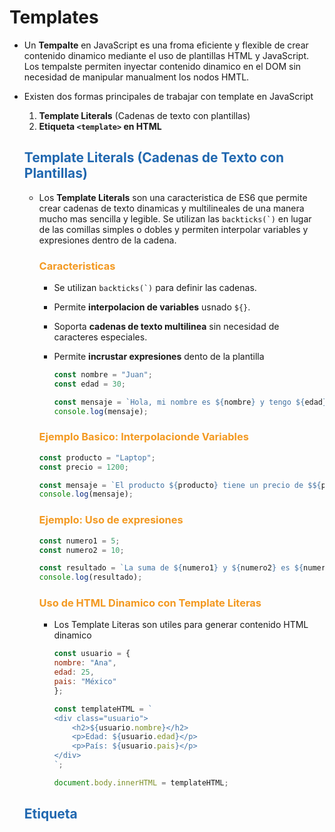 # Templates

* Un **Tempalte** en JavaScript es una froma eficiente y flexible de crear contenido dinamico mediante el uso de plantillas HTML y JavaScript. Los tempalste permiten inyectar contenido dinamico en el DOM sin necesidad de manipular manualment los nodos HMTL.

* Existen dos formas principales de trabajar con template en JavaScript
    1. **Template Literals** (Cadenas de texto con plantillas)
    2. **Etiqueta `<template>` en HTML**
    

    ## <span style="color:#2168b0">Template Literals (Cadenas de Texto con Plantillas)</span>
    
    * Los **Template Literals** son una caracteristica de ES6 que permite crear cadenas de texto dinamicas y multilineales de una manera mucho mas sencilla y legible. Se utilizan las <code>backticks(`)</code> en lugar de las comillas simples o dobles y permiten interpolar variables y expresiones dentro de la cadena.
    
        ### <span style="color:#f39921">Caracteristicas</span>
            
        * Se utilizan <code>backticks(`)</code> para definir las cadenas.
        * Permite **interpolacion de variables** usnado `${}`.
        * Soporta **cadenas de texto multilinea** sin necesidad de caracteres especiales.
        * Permite **incrustar expresiones** dento de la plantilla
        
            ```javascript
            const nombre = "Juan";
            const edad = 30;

            const mensaje = `Hola, mi nombre es ${nombre} y tengo ${edad} años.`;
            console.log(mensaje);
            ```
        ### <span style="color:#f39921">Ejemplo Basico: Interpolacionde Variables</span>
        
        ```javascript
        const producto = "Laptop";
        const precio = 1200;

        const mensaje = `El producto ${producto} tiene un precio de $${precio}.`;
        console.log(mensaje);
        ```
        ### <span style="color:#f39921">Ejemplo: Uso de expresiones</span>

        ```javascript
        const numero1 = 5;
        const numero2 = 10;

        const resultado = `La suma de ${numero1} y ${numero2} es ${numero1 + numero2}.`;
        console.log(resultado);
        ```
        ### <span style="color:#f39921">Uso de HTML Dinamico con Template Literas</span>
        
        * Los Template Literas son utiles para generar contenido HTML dinamico
        
            ```javascript
            const usuario = {
            nombre: "Ana",
            edad: 25,
            pais: "México"
            };

            const templateHTML = `
            <div class="usuario">
                <h2>${usuario.nombre}</h2>
                <p>Edad: ${usuario.edad}</p>
                <p>País: ${usuario.pais}</p>
            </div>
            `;

            document.body.innerHTML = templateHTML;
            ```
    ## <span style="color:#2168b0">Etiqueta <template> en HTML</span>
    
    * La etiqueta `<template>` es un elemento HTML que permite definir fragmentos de contenido que no se renderizan inmediatamente en la pagina, pero que puede ser clonados y utilizando dinamicamente en el DOM.
    * Este enfoque es util cuando necesita reutilizar bloques de contenido HTML varias veces sin escribir el mismo codigo una y otra vez.
    
        ### <span style="color:#f39921">Caracteristicas</span>
        
        * El contenido dentro de la etiqueta `<template>` no se muestra en la pagina al carga.
        * Se puede acceder y clonar usnado JavaScript.
        * Permite crear estructuras HTML complejas dinamicamente.
        

            ```html
            <template id="miTemplate">
            <div class="tarjeta">
                <h2>Título</h2>
                <p>Descripción</p>
            </div>
            </template>
            ```
            * Para usarlo, debes clonarlo con JavaScript y luego insertarlo en el DOM.
            
        ### <span style="color:#f39921">Ejemplo Completo con <template></span>
        
        ```html
        <!DOCTYPE html>
        <html lang="es">
        <head>
        <meta charset="UTF-8">
        <meta name="viewport" content="width=device-width, initial-scale=1.0">
        <title>Template Example</title>
        </head>
        <body>

        <div id="contenedor"></div>

        <!-- Template -->
        <template id="miTemplate">
            <div class="tarjeta">
            <h2 class="titulo"></h2>
            <p class="descripcion"></p>
            </div>
        </template>

        <script>
            // Datos dinámicos
            const datos = [
            { titulo: "Tarjeta 1", descripcion: "Descripción de la tarjeta 1" },
            { titulo: "Tarjeta 2", descripcion: "Descripción de la tarjeta 2" },
            { titulo: "Tarjeta 3", descripcion: "Descripción de la tarjeta 3" }
            ];

            const contenedor = document.getElementById("contenedor");
            const template = document.getElementById("miTemplate");

            datos.forEach(dato => {
            // Clonar el template
            const clon = template.content.cloneNode(true);

            // Modificar el contenido del clon
            clon.querySelector(".titulo").textContent = dato.titulo;
            clon.querySelector(".descripcion").textContent = dato.descripcion;

            // Insertar el clon en el DOM
            contenedor.appendChild(clon);
            });
        </script>

        </body>
        </html>
        ```
        1. El elemento `<template>` contiene HTML que queremos reutilizar.
        2. Se clona el contenido del template usando `cloneNode(true)`.
        3. Se modifica el contenido del clon antes de insertarlo en el DOM.
        4. Finalmente, se agrega el clon al contendor en el DOM.
        

        ### <span style="color:#f39921">Ventajas del Uso de Templates en JavaScript</span>

        |      Ventaja      |                              Descripción                               |
        | ----------------- | ---------------------------------------------------------------------- |
        | **Reutilización** | Permite reutilizar bloques de contenido HTML dinámicamente.            |
        | **Modularidad**   | Facilita la creación de componentes reutilizables en aplicaciones web. |
        | **Mantenimiento** | Hace que el código sea más legible y fácil de mantener.                |
        | **Eficiencia**    | Evita la manipulación constante del DOM, mejorando el rendimiento.     |

    
    
    

